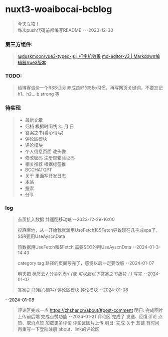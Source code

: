 # nuxt3-woaibocai-bcblog
> 今天立项！
> <br/>
> 每次push代码前都编写README ---2023-12-30
### 第三方组件:
> [@duskmoon/vue3-typed-js | 打字机效果](https://npmmirror.com/package/@duskmoon/vue3-typed-js)
> [md-editor-v3 | Markdown编辑器Vue3版本](https://imzbf.github.io/md-editor-v3/zh-CN/index)
### TODO:
> 给博客调价一个RSS订阅
> 养成良好的SEo习惯，再写网页关键词，不要忘记 h1、h2... b strong 等
### 待实现
> * 最新文章
> * 归档 根据时间线 年 月 日
> * 答案之书(看心情写)
> * 评论区模块 
> * 评论模块
> * 个人信息页面 改头像
> * 修改密码 注册邮箱验证码
> * 相关推荐 根据标签推
> * BCCHATGPT
> * 关于 里面写开发日志
> * 本站
> * 搜索
> * 分享
### log
> 首页接入数据 并适配移动端 --2023-12-29-16:00
> 
> 捏麻麻地，从一开始我就滥用UseFetch和$Fetch导致现在几乎成spa了，SSR要用UseAyscnData 
> 
> 热数据用UseFetch和$Fetch 需要SEO的用UseAyscnData --2024-01-3-14:43
> 
> category tag 路径的页面写完了，感觉以后一定要改版 --2024-01-07
> 
> 明天把 标签云√ 分类列表√ *(或 可以尝试下答案之书板块！)* 写完 --2024-01-07
> 
> 答案之书(看心情写) 评论区模块 评论模块 --2024-01-08
>
--2024-01-08
> 评论区完成一点 https://zhsher.cn/about/#post-comment
> 明日: 完成图片上传前后端 完成点赞功能
--2024-01-21
> 评论区 完成了 发送、回复评论 点赞、取消点赞 加载更多评论 评论区图片上传
> 明日: 完成 关于 友链 有时间再重写一下登陆注册 about、link的评论区